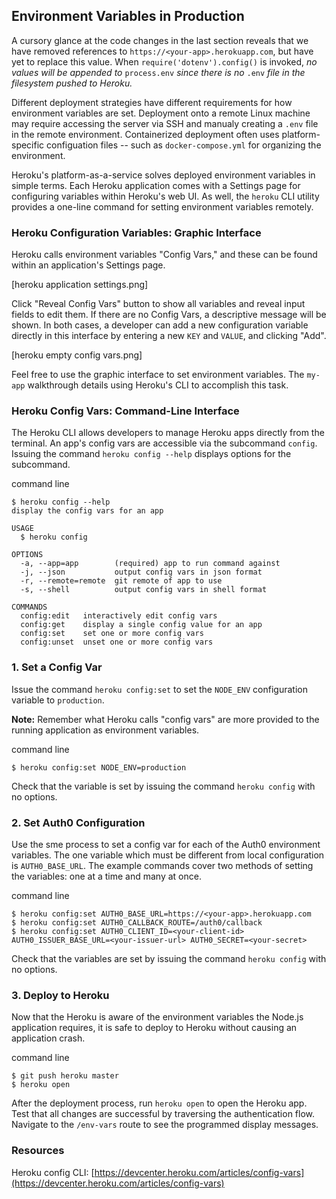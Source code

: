## Environment Variables in Production
A cursory glance at the code changes in the last section reveals that we have removed references to `https://<your-app>.herokuapp.com`, but have yet to replace this value. When `require('dotenv').config()` is invoked, *no values will be appended to* `process.env` *since there is no* `.env` *file in the filesystem pushed to Heroku.*

Different deployment strategies have different requirements for how environment variables are set. Deployment onto a remote Linux machine may require accessing the server via SSH and manualy creating a `.env` file in the remote environment. Containerized deployment often uses platform-specific configuation files -- such as `docker-compose.yml` for organizing the environment.

Heroku's platform-as-a-service solves deployed environment variables in simple terms. Each Heroku application comes with a Settings page for configuring variables within Heroku's web UI. As well, the `heroku` CLI utility provides a one-line command for setting environment variables remotely.

### Heroku Configuration Variables: Graphic Interface
Heroku calls environment variables "Config Vars," and these can be found within an application's Settings page.

[heroku application settings.png]

Click "Reveal Config Vars" button to show all variables and reveal input fields to edit them. If there are no Config Vars, a descriptive message will be shown. In both cases, a developer can add a new configuration variable directly in this interface by entering a new `KEY` and `VALUE`, and clicking "Add".

[heroku empty config vars.png]

Feel free to use the graphic interface to set environment variables. The `my-app` walkthrough details using Heroku's CLI to accomplish this task.

### Heroku Config Vars: Command-Line Interface
The Heroku CLI allows developers to manage Heroku apps directly from the terminal. An app's config vars are accessible via the subcommand `config`. Issuing the command `heroku config --help` displays options for the subcommand.

<div class="filename">command line</div>

```
$ heroku config --help
display the config vars for an app

USAGE
  $ heroku config

OPTIONS
  -a, --app=app        (required) app to run command against
  -j, --json           output config vars in json format
  -r, --remote=remote  git remote of app to use
  -s, --shell          output config vars in shell format

COMMANDS
  config:edit   interactively edit config vars
  config:get    display a single config value for an app
  config:set    set one or more config vars
  config:unset  unset one or more config vars
```

### 1. Set a Config Var
Issue the command `heroku config:set` to set the `NODE_ENV` configuration variable to `production`.

**Note:** Remember what Heroku calls "config vars" are more provided to the running application as environment variables.

<div class="filename">command line</div>

```
$ heroku config:set NODE_ENV=production
```

Check that the variable is set by issuing the command `heroku config` with no options.

### 2. Set Auth0 Configuration
Use the sme process to set a config var for each of the Auth0 environment variables. The one variable which must be different from local configuration is `AUTH0_BASE_URL`. The example commands cover two methods of setting the variables: one at a time and many at once.

<div class="filename">command line</div>

```
$ heroku config:set AUTH0_BASE_URL=https://<your-app>.herokuapp.com
$ heroku config:set AUTH0_CALLBACK_ROUTE=/auth0/callback
$ heroku config:set AUTH0_CLIENT_ID=<your-client-id> AUTH0_ISSUER_BASE_URL=<your-issuer-url> AUTH0_SECRET=<your-secret>
```

Check that the variables are set by issuing the command `heroku config` with no options.

### 3. Deploy to Heroku
Now that the Heroku is aware of the environment variables the Node.js application requires, it is safe to deploy to Heroku without causing an application crash.

<div class="filename">command line</div>

```
$ git push heroku master
$ heroku open
```

After the deployment process, run `heroku open` to open the Heroku app. Test that all changes are successful by traversing the authentication flow. Navigate to the `/env-vars` route to see the programmed display messages.

### Resources
Heroku config CLI: [https://devcenter.heroku.com/articles/config-vars](https://devcenter.heroku.com/articles/config-vars)